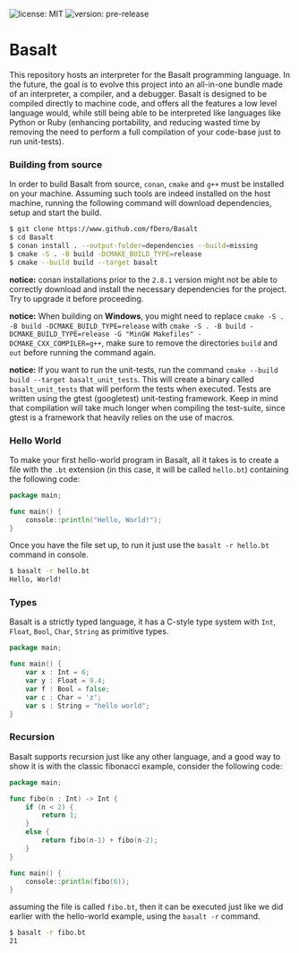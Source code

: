 ![license: MIT](https://img.shields.io/badge/license-MIT-blue)
![version: pre-release](https://img.shields.io/badge/version-pre--release-red)

# Basalt
This repository hosts an interpreter for the Basalt programming language. In the future, 
the goal is to evolve this project into an all-in-one bundle made of an interpreter, a compiler, and a debugger.
Basalt is designed to be compiled directly to machine code, and offers all the features a low level language would, 
while still being able to be interpreted like languages like Python or Ruby (enhancing portability, 
and reducing wasted time by removing the need to perform a full compilation of your code-base just to run unit-tests).

### Building from source
In order to build Basalt from source, `conan`, `cmake` and `g++` must be installed on your machine.
Assuming such tools are indeed installed on the host machine, running the following command will download 
dependencies, setup and start the build.
```bash
$ git clone https://www.github.com/fDero/Basalt
$ cd Basalt
$ conan install . --output-folder=dependencies --build=missing
$ cmake -S . -B build -DCMAKE_BUILD_TYPE=release
$ cmake --build build --target basalt
```
**notice:** conan installations prior to the `2.8.1` version might not be able to correctly download and install the
necessary dependencies for the project. Try to upgrade it before proceeding.

**notice:** When building on **Windows**, you might need to replace `cmake -S . -B build -DCMAKE_BUILD_TYPE=release` with
`cmake -S . -B build -DCMAKE_BUILD_TYPE=release -G "MinGW Makefiles" -DCMAKE_CXX_COMPILER=g++`, make sure to remove the directories `build` and `out` before running the command again.

**notice:** If you want to run the unit-tests, run the command `cmake --build build --target basalt_unit_tests`. This will create
a binary called `basalt_unit_tests` that will perform the tests when executed. Tests are written using the
gtest (googletest) unit-testing framework. Keep in mind that compilation will take much longer when compiling
the test-suite, since gtest is a framework that heavily relies on the use of macros.


### Hello World
To make your first hello-world program in Basalt, all it takes is to create a file with the `.bt` extension 
(in this case, it will be called `hello.bt`) containing the following code:
```go
package main;

func main() {
    console::println("Hello, World!");
}
```

Once you have the file set up, to run it just use the `basalt -r hello.bt` command in console.
```bash
$ basalt -r hello.bt
Hello, World!
```

### Types
Basalt is a strictly typed language, it has a C-style type system with 
`Int`, `Float`, `Bool`, `Char`, `String` as primitive types. 
```go
package main;

func main() {
    var x : Int = 6;
    var y : Float = 9.4;
    var f : Bool = false;
    var c : Char = 'z';
    var s : String = "hello world";
}
```

### Recursion
Basalt supports recursion just like any other language, and a good way to show it is with the classic 
fibonacci example, consider the following code:
```go
package main;

func fibo(n : Int) -> Int {
    if (n < 2) {
        return 1;
    }
    else {
        return fibo(n-1) + fibo(n-2);
    }
}

func main() {
    console::println(fibo(6));
}
```
assuming the file is called `fibo.bt`, then it can be executed just like we did earlier with the hello-world example, 
using the `basalt -r` command.
```bash
$ basalt -r fibo.bt
21
```

